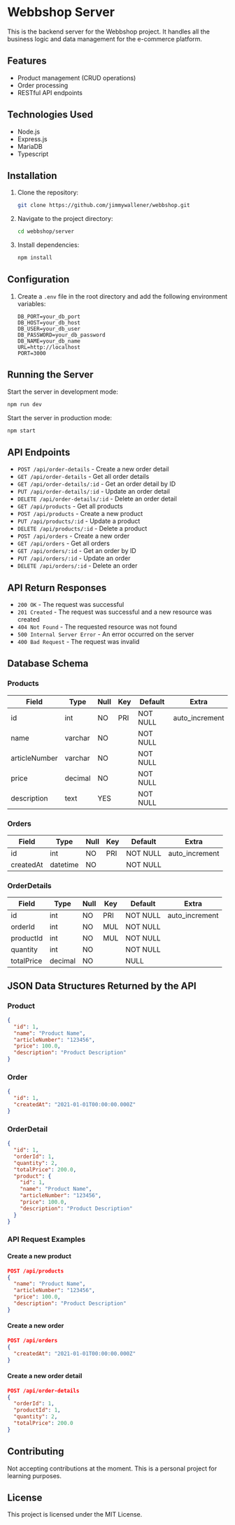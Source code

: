 # Webbshop Server

This is the backend server for the Webbshop project. It handles all the business logic and data management for the e-commerce platform.

## Features

- Product management (CRUD operations)
- Order processing
- RESTful API endpoints

## Technologies Used

- Node.js
- Express.js
- MariaDB
- Typescript

## Installation

1. Clone the repository:

   ```bash
   git clone https://github.com/jimmywallener/webbshop.git
   ```

2. Navigate to the project directory:

   ```bash
   cd webbshop/server
   ```

3. Install dependencies:

   ```bash
   npm install
   ```

## Configuration

1. Create a `.env` file in the root directory and add the following environment variables:

   ```env
   DB_PORT=your_db_port
   DB_HOST=your_db_host
   DB_USER=your_db_user
   DB_PASSWORD=your_db_password
   DB_NAME=your_db_name
   URL=http://localhost
   PORT=3000
   ```

## Running the Server

Start the server in development mode:

```bash
npm run dev
```

Start the server in production mode:

```bash
npm start
```

## API Endpoints

- `POST /api/order-details` - Create a new order detail
- `GET /api/order-details` - Get all order details
- `GET /api/order-details/:id` - Get an order detail by ID
- `PUT /api/order-details/:id` - Update an order detail
- `DELETE /api/order-details/:id` - Delete an order detail
- `GET /api/products` - Get all products
- `POST /api/products` - Create a new product
- `PUT /api/products/:id` - Update a product
- `DELETE /api/products/:id` - Delete a product
- `POST /api/orders` - Create a new order
- `GET /api/orders` - Get all orders
- `GET /api/orders/:id` - Get an order by ID
- `PUT /api/orders/:id` - Update an order
- `DELETE /api/orders/:id` - Delete an order

## API Return Responses

- `200 OK` - The request was successful
- `201 Created` - The request was successful and a new resource was created
- `404 Not Found` - The requested resource was not found
- `500 Internal Server Error` - An error occurred on the server
- `400 Bad Request` - The request was invalid

## Database Schema

### Products

| Field         | Type    | Null | Key | Default  | Extra          |
| ------------- | ------- | ---- | --- | -------- | -------------- |
| id            | int     | NO   | PRI | NOT NULL | auto_increment |
| name          | varchar | NO   |     | NOT NULL |                |
| articleNumber | varchar | NO   |     | NOT NULL |                |
| price         | decimal | NO   |     | NOT NULL |                |
| description   | text    | YES  |     | NOT NULL |                |

### Orders

| Field     | Type     | Null | Key | Default  | Extra          |
| --------- | -------- | ---- | --- | -------- | -------------- |
| id        | int      | NO   | PRI | NOT NULL | auto_increment |
| createdAt | datetime | NO   |     | NOT NULL |                |

### OrderDetails

| Field      | Type    | Null | Key | Default  | Extra          |
| ---------- | ------- | ---- | --- | -------- | -------------- |
| id         | int     | NO   | PRI | NOT NULL | auto_increment |
| orderId    | int     | NO   | MUL | NOT NULL |                |
| productId  | int     | NO   | MUL | NOT NULL |                |
| quantity   | int     | NO   |     | NOT NULL |                |
| totalPrice | decimal | NO   |     | NULL     |                |

## JSON Data Structures Returned by the API

### Product

```json
{
  "id": 1,
  "name": "Product Name",
  "articleNumber": "123456",
  "price": 100.0,
  "description": "Product Description"
}
```

### Order

```json
{
  "id": 1,
  "createdAt": "2021-01-01T00:00:00.000Z"
}
```

### OrderDetail

```json
{
  "id": 1,
  "orderId": 1,
  "quantity": 2,
  "totalPrice": 200.0,
  "product": {
    "id": 1,
    "name": "Product Name",
    "articleNumber": "123456",
    "price": 100.0,
    "description": "Product Description"
  }
}
```

### API Request Examples

#### Create a new product

```json
POST /api/products
{
  "name": "Product Name",
  "articleNumber": "123456",
  "price": 100.0,
  "description": "Product Description"
}
```

#### Create a new order

```json
POST /api/orders
{
  "createdAt": "2021-01-01T00:00:00.000Z"
}
```

#### Create a new order detail

```json
POST /api/order-details
{
  "orderId": 1,
  "productId": 1,
  "quantity": 2,
  "totalPrice": 200.0
}
```

## Contributing

Not accepting contributions at the moment. This is a personal project for learning purposes.

## License

This project is licensed under the MIT License.
